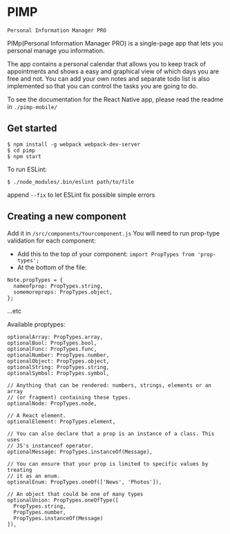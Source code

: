 # PIMP
```
Personal Information Manager PRO
```
PIMp(Personal Information Manager PRO) is a single-page app that lets you personal manage you information. 

The app contains a personal calendar that allows you to keep track of appointments and shows a easy and graphical view of which days you are free and not. You can add your own notes and separate todo list is also implemented so that you can control the tasks you are going to do.

To see the  documentation for the React Native app, please read the readme in ```./pimp-mobile/```

## Get started
```
$ npm install -g webpack webpack-dev-server
$ cd pimp
$ npm start
```
To run ESLint:
```
$ ./node_modules/.bin/eslint path/to/file
```
append ```--fix``` to let ESLint fix possible simple errors


## Creating a new component
Add it in ```/src/components/Yourcomponent.js```
You will need to run prop-type validation for each component:

* Add this to the top of your component:
```import PropTypes from 'prop-types';```
* At the bottom of the file:
```
Note.propTypes = {
  nameofprop: PropTypes.string,
  somemoreprops: PropTypes.object,
};
```
...etc

Available proptypes:
```
optionalArray: PropTypes.array,
optionalBool: PropTypes.bool,
optionalFunc: PropTypes.func,
optionalNumber: PropTypes.number,
optionalObject: PropTypes.object,
optionalString: PropTypes.string,
optionalSymbol: PropTypes.symbol,

// Anything that can be rendered: numbers, strings, elements or an array
// (or fragment) containing these types.
optionalNode: PropTypes.node,

// A React element.
optionalElement: PropTypes.element,

// You can also declare that a prop is an instance of a class. This uses
// JS's instanceof operator.
optionalMessage: PropTypes.instanceOf(Message),

// You can ensure that your prop is limited to specific values by treating
// it as an enum.
optionalEnum: PropTypes.oneOf(['News', 'Photos']),

// An object that could be one of many types
optionalUnion: PropTypes.oneOfType([
  PropTypes.string,
  PropTypes.number,
  PropTypes.instanceOf(Message)
]),
```
